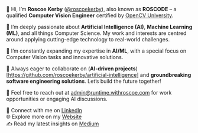 👋 Hi, I’m **Roscoe Kerby** ([@roscoekerby](https://github.com/roscoekerby)), also known as **ROSCODE** – a qualified **Computer Vision Engineer** certified by [OpenCV University](https://opencv.org/university/).

👀 I’m deeply passionate about **Artificial Intelligence (AI)**, **Machine Learning (ML)**, and all things Computer Science. My work and interests are centred around applying cutting-edge technology to real-world challenges.

🚀 I’m constantly expanding my expertise in **AI/ML**, with a special focus on Computer Vision tasks and innovative solutions.

🤝 Always eager to collaborate on (**AI-driven projects**)[https://github.com/roscoekerby/artificial-intelligence] and **groundbreaking software engineering solutions**. Let’s build the future together!

📧 Feel free to reach out at [admin@runtime.withroscoe.com](mailto:admin@runtime.withroscoe.com) for work opportunities or engaging AI discussions.

🔗 Connect with me on [LinkedIn](https://www.linkedin.com/in/roscoekerby/)  
🌐 Explore more on my [Website](https://runtime.withroscoe.com/)  
✍️ Read my latest insights on [Medium](https://medium.com/@roscoe.kerby)

<!---
roscoekerby/roscoekerby is a ✨ special ✨ repository because its `README.md` (this file) appears on your GitHub profile.
You can click the Preview link to take a look at your changes.
--->
